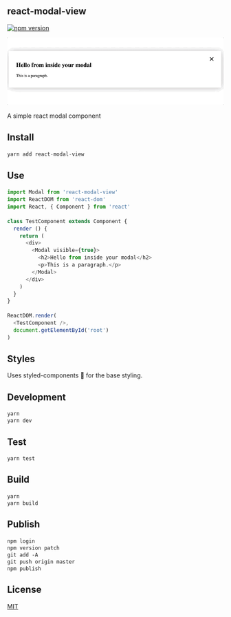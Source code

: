## react-modal-view

[![npm version](https://badge.fury.io/js/react-modal-view.svg)](https://badge.fury.io/js/react-modal-view)

![](https://raw.githubusercontent.com/StevenIseki/react-modal-view/master/example/screenshot.gif)

A simple react modal component

## Install

``` js
yarn add react-modal-view
```

## Use

``` js
import Modal from 'react-modal-view'
import ReactDOM from 'react-dom'
import React, { Component } from 'react'

class TestComponent extends Component {
  render () {
    return (
      <div>
        <Modal visible={true}>
          <h2>Hello from inside your modal</h2>
          <p>This is a paragraph.</p>
        </Modal>
      </div>
    )
  }
}

ReactDOM.render(
  <TestComponent />,
  document.getElementById('root')
)
```

## Styles

Uses styled-components 💅 for the base styling.

## Development
    yarn
    yarn dev

## Test
    yarn test

## Build
    yarn
    yarn build

## Publish
    npm login
    npm version patch
    git add -A
    git push origin master
    npm publish

## License

[MIT](http://isekivacenz.mit-license.org/)
